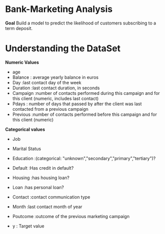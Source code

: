 # Bank-Marketing Analysis

**Goal**  Build a model to predict the likelihood of customers subscribing to a term deposit.

# Understanding the DataSet
**Numeric Values**
- age
- Balance : average yearly balance in euros
- Day :last contact day of the week
- Duration :last contact duration, in seconds
- Campaign :number of contacts performed during this campaign and for this client (numeric, includes last contact)
- Pdays : number of days that passed by after the client was last contacted from a previous campaign
- Previous :number of contacts performed before this campaign and for this client (numeric)

**Categorical values**

- Job
- Marital Status
- Education :(categorical: "unknown","secondary","primary","tertiary")?
- Default :Has credit in default?
- Housing :has housing loan?
- Loan :has personal loan?
- Contact :contact communication type
- Month :last contact month of year
- Poutcome :outcome of the previous marketing campaign


- y : Target value
